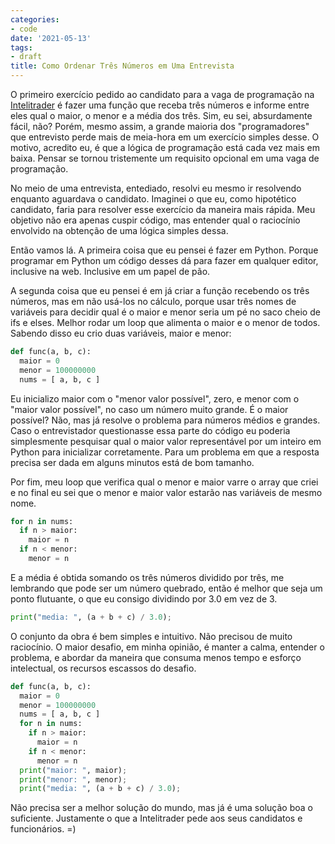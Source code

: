 ```yaml
---
categories:
- code
date: '2021-05-13'
tags:
- draft
title: Como Ordenar Três Números em Uma Entrevista
---
```


O primeiro exercício pedido ao candidato para a vaga de programação na [Intelitrader] é fazer uma função que receba três números e informe entre eles qual o maior, o menor e a média dos três. Sim, eu sei, absurdamente fácil, não? Porém, mesmo assim, a grande maioria dos "programadores" que entrevisto perde mais de meia-hora em um exercício simples desse. O motivo, acredito eu, é que a lógica de programação está cada vez mais em baixa. Pensar se tornou tristemente um requisito opcional em uma vaga de programação.

No meio de uma entrevista, entediado, resolvi eu mesmo ir resolvendo enquanto aguardava o candidato. Imaginei o que eu, como hipotético candidato, faria para resolver esse exercício da maneira mais rápida. Meu objetivo não era apenas cuspir código, mas entender qual o raciocínio envolvido na obtenção de uma lógica simples dessa.

Então vamos lá. A primeira coisa que eu pensei é fazer em Python. Porque programar em Python um código desses dá para fazer em qualquer editor, inclusive na web. Inclusive em um papel de pão.

A segunda coisa que eu pensei é em já criar a função recebendo os três números, mas em não usá-los no cálculo, porque usar três nomes de variáveis para decidir qual é o maior e menor seria um pé no saco cheio de ifs e elses. Melhor rodar um loop que alimenta o maior e o menor de todos. Sabendo disso eu crio duas variáveis, maior e menor:

```py
def func(a, b, c):
  maior = 0
  menor = 100000000
  nums = [ a, b, c ]
```

Eu inicializo maior com o "menor valor possível", zero, e menor com o "maior valor possível", no caso um número muito grande. É o maior possível? Não, mas já resolve o problema para números médios e grandes. Caso o entrevistador questionasse essa parte do código eu poderia simplesmente pesquisar qual o maior valor representável por um inteiro em Python para inicializar corretamente. Para um problema em que a resposta precisa ser dada em alguns minutos está de bom tamanho.

Por fim, meu loop que verifica qual o menor e maior varre o array que criei e no final eu sei que o menor e maior valor estarão nas variáveis de mesmo nome.

```py
for n in nums:
  if n > maior:
    maior = n
  if n < menor:
    menor = n
```

E a média é obtida somando os três números dividido por três, me lembrando que pode ser um número quebrado, então é melhor que seja um ponto flutuante, o que eu consigo dividindo por 3.0 em vez de 3.

```py
print("media: ", (a + b + c) / 3.0);
```

O conjunto da obra é bem simples e intuitivo. Não precisou de muito raciocínio. O maior desafio, em minha opinião, é manter a calma, entender o problema, e abordar da maneira que consuma menos tempo e esforço intelectual, os recursos escassos do desafio.

```py
def func(a, b, c):
  maior = 0
  menor = 100000000
  nums = [ a, b, c ]
  for n in nums:
    if n > maior:
      maior = n
    if n < menor:
      menor = n
  print("maior: ", maior);
  print("menor: ", menor);
  print("media: ", (a + b + c) / 3.0);
```

Não precisa ser a melhor solução do mundo, mas já é uma solução boa o suficiente. Justamente o que a Intelitrader pede aos seus candidatos e funcionários. =)

[Intelitrader]: http://www.intelitrader.com.br